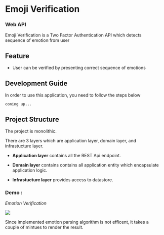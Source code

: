 # Emoji Verification

### Web API 
Emoji Verification is a Two Factor Authentication API which detects sequence of emotion from user

## Feature
* User can be verified by presenting correct sequence of emotions

## Development Guide
In order to use this application, you need to follow the steps below

```
coming up...
```

## Project Structure

The project is monolithic.

There are 3 layers which are application layer, domain layer, and infrastucture layer.

* **Application layer** contains all the REST Api endpoint.

* **Domain layer** contains contains all application entity which encapsulate application logic.

* **Infrastucture layer** provides access to datastore.

### Demo : 
*Emotion Verification*

![](https://media.giphy.com/media/hTNsyuIwafpwlSxuTr/giphy.gif)

Since implemented emotion parsing algorithm is not efficent, it takes a couple of mintues to render the result.








